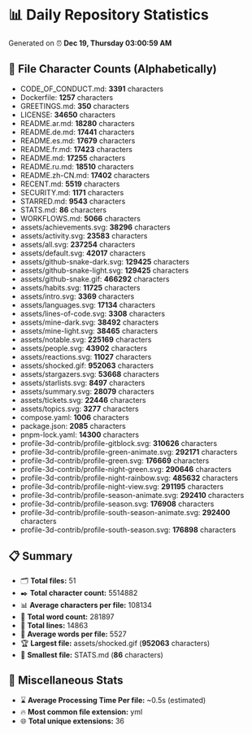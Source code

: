 # 📊 Daily Repository Statistics
Generated on ⏰ **Dec 19, Thursday 03:00:59 AM**

## 📂 File Character Counts (Alphabetically)
- CODE_OF_CONDUCT.md: **3391** characters
- Dockerfile: **1257** characters
- GREETINGS.md: **350** characters
- LICENSE: **34650** characters
- README.ar.md: **18280** characters
- README.de.md: **17441** characters
- README.es.md: **17679** characters
- README.fr.md: **17423** characters
- README.md: **17255** characters
- README.ru.md: **18510** characters
- README.zh-CN.md: **17402** characters
- RECENT.md: **5519** characters
- SECURITY.md: **1171** characters
- STARRED.md: **9543** characters
- STATS.md: **86** characters
- WORKFLOWS.md: **5066** characters
- assets/achievements.svg: **38296** characters
- assets/activity.svg: **23583** characters
- assets/all.svg: **237254** characters
- assets/default.svg: **42017** characters
- assets/github-snake-dark.svg: **129425** characters
- assets/github-snake-light.svg: **129425** characters
- assets/github-snake.gif: **466292** characters
- assets/habits.svg: **11725** characters
- assets/intro.svg: **3369** characters
- assets/languages.svg: **17134** characters
- assets/lines-of-code.svg: **3308** characters
- assets/mine-dark.svg: **38492** characters
- assets/mine-light.svg: **38465** characters
- assets/notable.svg: **225169** characters
- assets/people.svg: **43902** characters
- assets/reactions.svg: **11027** characters
- assets/shocked.gif: **952063** characters
- assets/stargazers.svg: **53668** characters
- assets/starlists.svg: **8497** characters
- assets/summary.svg: **28079** characters
- assets/tickets.svg: **22446** characters
- assets/topics.svg: **3277** characters
- compose.yaml: **1006** characters
- package.json: **2085** characters
- pnpm-lock.yaml: **14300** characters
- profile-3d-contrib/profile-gitblock.svg: **310626** characters
- profile-3d-contrib/profile-green-animate.svg: **292171** characters
- profile-3d-contrib/profile-green.svg: **176669** characters
- profile-3d-contrib/profile-night-green.svg: **290646** characters
- profile-3d-contrib/profile-night-rainbow.svg: **485632** characters
- profile-3d-contrib/profile-night-view.svg: **291195** characters
- profile-3d-contrib/profile-season-animate.svg: **292410** characters
- profile-3d-contrib/profile-season.svg: **176908** characters
- profile-3d-contrib/profile-south-season-animate.svg: **292400** characters
- profile-3d-contrib/profile-south-season.svg: **176898** characters

## 📋 Summary
- 🗂️ **Total files:** 51
- ✒️ **Total character count:** 5514882
- 📊 **Average characters per file:** 108134
- 📝 **Total word count:** 281897
- 🧾 **Total lines:** 14863
- 📐 **Average words per file:** 5527
- 🏆 **Largest file:** assets/shocked.gif (**952063** characters)
- 🥉 **Smallest file:** STATS.md (**86** characters)

## 🌟 Miscellaneous Stats
- ⌛ **Average Processing Time Per file:** ~0.5s (estimated)
- 🔥 **Most common file extension:** yml
- 🌐 **Total unique extensions:** 36
